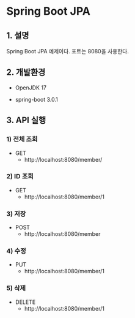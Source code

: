 # Spring Boot JPA

## 1. 설명
Spring Boot JPA 예제이다. 포트는 8080을 사용한다.

## 2. 개발환경

* OpenJDK 17

* spring-boot 3.0.1

## 3. API 실행

### 1) 전체 조회

* GET
  - http://localhost:8080/member/

### 2) ID 조회

* GET
  - http://localhost:8080/member/1

### 3) 저장

* POST
  - http://localhost:8080/member

### 4) 수정

* PUT
  - http://localhost:8080/member/1

### 5) 삭제

* DELETE
  - http://localhost:8080/member/1
